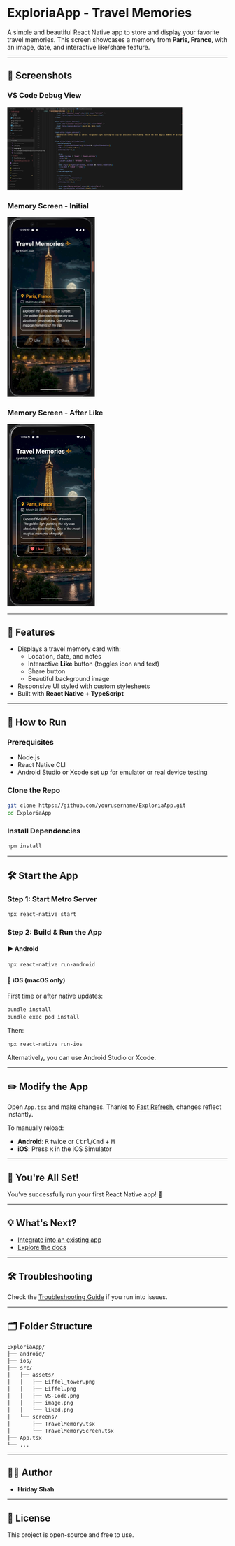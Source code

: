# ExploriaApp - Travel Memories

A simple and beautiful React Native app to store and display your favorite travel memories. This screen showcases a memory from **Paris, France**, with an image, date, and interactive like/share feature.

---

## 📱 Screenshots

### VS Code Debug View
<img src="./src/assets/VS.png" alt="VS Code Debug View" width="400"/>

### Memory Screen - Initial
<img src="./src/assets/default.png" alt="Memory Screen - Initial" width="200"/>

### Memory Screen - After Like
<img src="./src/assets/after-like.png" alt="Liked Memory Screen" width="200"/>

---

## 🔧 Features

- Displays a travel memory card with:
  - Location, date, and notes
  - Interactive **Like** button (toggles icon and text)
  - Share button
  - Beautiful background image
- Responsive UI styled with custom stylesheets
- Built with **React Native + TypeScript**

---

## 🚀 How to Run

### Prerequisites

- Node.js
- React Native CLI
- Android Studio or Xcode set up for emulator or real device testing

### Clone the Repo

```bash
git clone https://github.com/yourusername/ExploriaApp.git
cd ExploriaApp
```

### Install Dependencies

```bash
npm install
```

---

## 🛠️ Start the App

### Step 1: Start Metro Server

```bash
npx react-native start
```

### Step 2: Build & Run the App

#### ▶️ Android

```bash
npx react-native run-android
```

#### 🍏 iOS (macOS only)

First time or after native updates:

```bash
bundle install
bundle exec pod install
```

Then:

```bash
npx react-native run-ios
```

Alternatively, you can use Android Studio or Xcode.

---

## ✏️ Modify the App

Open `App.tsx` and make changes. Thanks to [Fast Refresh](https://reactnative.dev/docs/fast-refresh), changes reflect instantly.

To manually reload:

- **Android**: <kbd>R</kbd> twice or <kbd>Ctrl</kbd>/<kbd>Cmd</kbd> + <kbd>M</kbd>
- **iOS**: Press <kbd>R</kbd> in the iOS Simulator

---

## 🎉 You're All Set!

You’ve successfully run your first React Native app! 🥳

---

## 💡 What's Next?

- [Integrate into an existing app](https://reactnative.dev/docs/integration-with-existing-apps)
- [Explore the docs](https://reactnative.dev/docs/getting-started)

---

## 🛠️ Troubleshooting

Check the [Troubleshooting Guide](https://reactnative.dev/docs/troubleshooting) if you run into issues.

---

## 🗂️ Folder Structure

```
ExploriaApp/
├── android/
├── ios/
├── src/
│   ├── assets/
│   │   ├── Eiffel_tower.png
│   │   ├── Eiffel.png
│   │   ├── VS-Code.png
│   │   ├── image.png
│   │   └── liked.png
│   └── screens/
│       ├── TravelMemory.tsx
│       └── TravelMemoryScreen.tsx
├── App.tsx
└── ...
```

---

## 👨‍💻 Author

- **Hriday Shah**

---

## 📄 License

This project is open-source and free to use.
